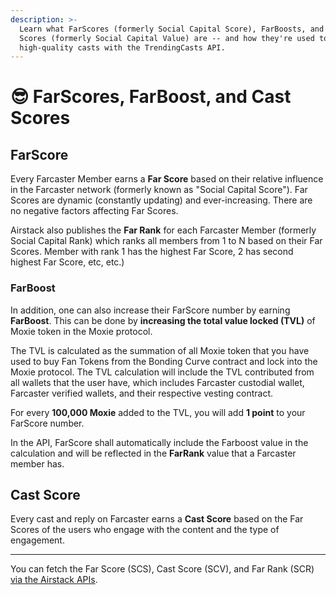 ```yaml
---
description: >-
  Learn what FarScores (formerly Social Capital Score), FarBoosts, and Cast
  Scores (formerly Social Capital Value) are -- and how they're used to identify
  high-quality casts with the TrendingCasts API.
---
```


# 😎 FarScores, FarBoost, and Cast Scores

## FarScore

Every Farcaster Member earns a **Far Score** based on their relative influence in the Farcaster network (formerly known as "Social Capital Score"). Far Scores are dynamic (constantly updating) and ever-increasing. There are no negative factors affecting Far Scores.

Airstack also publishes the **Far Rank** for each Farcaster Member (formerly Social Capital Rank) which ranks all members from 1 to N based on their Far Scores. Member with rank 1 has the highest Far Score, 2 has second highest Far Score, etc, etc.)

### **FarBoost**

In addition, one can also increase their FarScore number by earning **FarBoost**. This can be done by **increasing the total value locked (TVL)** of Moxie token in the Moxie protocol.

The TVL is calculated as the summation of all Moxie token that you have used to buy Fan Tokens from the Bonding Curve contract and lock into the Moxie protocol. The TVL calculation will include the TVL contributed from all wallets that the user have, which includes Farcaster custodial wallet, Farcaster verified wallets, and their respective vesting contract.

For every **100,000 Moxie** added to the TVL, you will add **1 point** to your FarScore number.

In the API, FarScore shall automatically include the Farboost value in the calculation and will be reflected in the **FarRank** value that a Farcaster member has.

## Cast Score

Every cast and reply on Farcaster earns a **Cast Score** based on the Far Scores of the users who engage with the content and the type of engagement.

***

You can fetch the Far Score (SCS), Cast Score (SCV), and Far Rank (SCR) [via the Airstack APIs](https://app.airstack.xyz).
